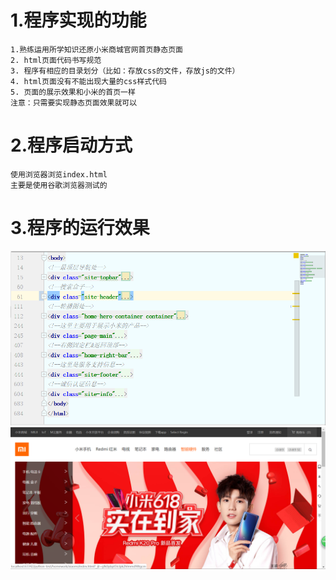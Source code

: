 # 1.程序实现的功能
```
1.熟练运用所学知识还原小米商城官网首页静态页面
2. html页面代码书写规范
3. 程序有相应的目录划分（比如：存放css的文件，存放js的文件）
4. html页面没有不能出现大量的css样式代码
5. 页面的展示效果和小米的首页一样
注意：只需要实现静态页面效果就可以
```
# 2.程序启动方式
```
使用浏览器浏览index.html
主要是使用谷歌浏览器测试的
```
# 3.程序的运行效果
![](.readme_images/63b947cc.png)
![](.readme_images/f4275e74.png)